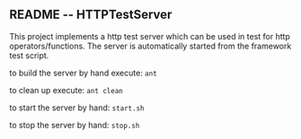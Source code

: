 ## README --  HTTPTestServer

This project implements a http test server which can be used in test for http operators/functions.
The server is automatically started from the framework test script.

to build the server by hand execute:
`ant`

to clean up execute:
`ant clean `

to start the server by hand:
`start.sh`

to stop the server by hand:
`stop.sh`

